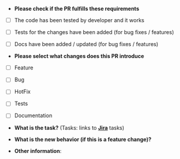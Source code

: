 * **Please check if the PR fulfills these requirements**
- [ ] The code has been tested by developer and it works
- [ ] Tests for the changes have been added (for bug fixes / features)
- [ ] Docs have been added / updated (for bug fixes / features)


* **Please select what changes does this PR introduce**
- [ ] Feature
- [ ] Bug
- [ ] HotFix
- [ ] Tests
- [ ] Documentation


* **What is the task?** (Tasks: links to **[Jira](https://zapp360-jira.sigmaukraine.com/secure/RapidBoard.jspa)** tasks)



* **What is the new behavior (if this is a feature change)?**



* **Other information**: